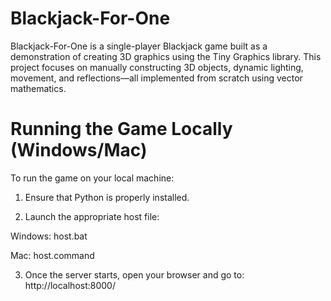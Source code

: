 # Blackjack-For-One
Blackjack-For-One is a single-player Blackjack game built as a demonstration of creating 3D graphics using the Tiny Graphics library. This project focuses on manually constructing 3D objects, dynamic lighting, movement, and reflections—all implemented from scratch using vector mathematics.

# Running the Game Locally (Windows/Mac)
To run the game on your local machine:

1. Ensure that Python is properly installed.

2. Launch the appropriate host file:

Windows: host.bat

Mac: host.command

3. Once the server starts, open your browser and go to:
http://localhost:8000/